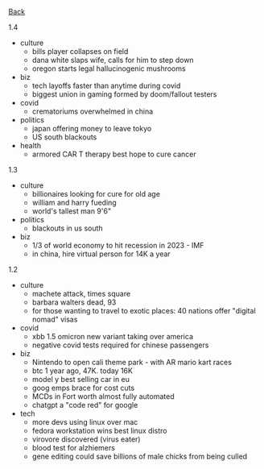 [Back](index.md)

1.4
- culture
  - bills player collapses on field
  - dana white slaps wife, calls for him to step down
  - oregon starts legal hallucinogenic mushrooms
- biz
  - tech layoffs faster than anytime during covid
  - biggest union in gaming formed by doom/fallout testers
- covid
  - crematoriums overwhelmed in china
- politics
  - japan offering money to leave tokyo
  - US south blackouts
- health
  - armored CAR T therapy best hope to cure cancer

1.3
- culture
  - billionaires looking for cure for old age
  - william and harry fueding
  - world's tallest man 9'6"
- politics
  - blackouts in us south
- biz
  - 1/3 of world economy to hit recession in 2023 - IMF
  - in china, hire virtual person for 14K a year

1.2
- culture
  - machete attack, times square
  - barbara walters dead, 93
  - for those wanting to travel to exotic places: 40 nations offer "digital nomad" visas
- covid
  - xbb 1.5 omicron new variant taking over america
  - negative covid tests required for chinese passengers
- biz
  - Nintendo to open cali theme park - with AR mario kart races
  - btc 1 year ago, 47K.  today 16K
  - model y best selling car in eu
  - goog emps brace for cost cuts
  - MCDs in Fort worth almost fully automated
  - chatgpt a "code red" for google
- tech
  - more devs using linux over mac
  - fedora workstation wins best linux distro
  - virovore discovered (virus eater)
  - blood test for alzhiemers
  - gene editing could save billions of male chicks from being culled